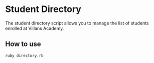 # Student Directory #

The student directory script allows you to manage the list of students enrolled at Villans Academy.

## How to use ##

```shell
ruby directory.rb
```